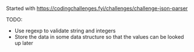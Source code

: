 Started with https://codingchallenges.fyi/challenges/challenge-json-parser

TODO:
* Use regexp to validate string and integers
* Store the data in some data structure so that the values can be looked up later
